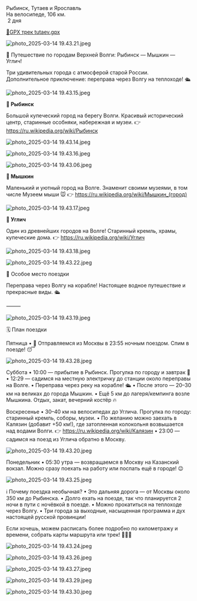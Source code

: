 
<link rel="stylesheet" href="../assets-custom/css/style-markdown.css">
<div class="cover-container" style="background-image: url('tutaev-1600.jpg');">
	<div class="cover-text">
		<div class="cover-title">
            Рыбинск, Тутаев и Ярославль
        </div>
		<div class="cover-description">
			<div class="packages-location">
                <img loading="lazy" src="../assets-custom/icon-bike.png" alt="" class="cover-icon">
                <div class="h4-default regular">На велосипеде, 106 км.</div>
            </div>
            <div>
                <img class="cover-icon" loading="lazy" src="../assets-custom/icon-time.png" alt=""  />
                <span>2 дня</span>
            </div>
		</div>
	</div>
</div>

<div id="map"></div>

[📍GPX трек tutaev.gpx](tutaev.gpx)


![photo_2025-03-14 19.43.21.jpeg](imgs/photo_2025-03-14%2019.43.21.jpeg)





🚂 Путешествие по городам Верхней Волги: Рыбинск — Мышкин — Углич!

Три удивительных города с атмосферой старой России.
Дополнительное приключение: переправа через Волгу на теплоходе! 🛳️

![photo_2025-03-14 19.43.15.jpeg](imgs/photo_2025-03-14%2019.43.15.jpeg)



**📍 Рыбинск**

Большой купеческий город на берегу Волги.
Красивый исторический центр, старинные особняки, набережная и музеи.
👉 https://ru.wikipedia.org/wiki/Рыбинск

![photo_2025-03-14 19.43.14.jpeg](imgs/photo_2025-03-14%2019.43.14.jpeg)

![photo_2025-03-14 19.43.16.jpeg](imgs/photo_2025-03-14%2019.43.16.jpeg)

![photo_2025-03-14 19.43.06.jpeg](imgs/photo_2025-03-14%2019.43.06.jpeg)


**📍 Мышкин**

Маленький и уютный город на Волге.
Знаменит своими музеями, в том числе Музеем мыши 🐭
👉 https://ru.wikipedia.org/wiki/Мышкин_(город)

![photo_2025-03-14 19.43.17.jpeg](imgs/photo_2025-03-14%2019.43.17.jpeg)



**📍 Углич**

Один из древнейших городов на Волге!
Старинный кремль, храмы, купеческие дома.
👉 https://ru.wikipedia.org/wiki/Углич

![photo_2025-03-14 19.43.18.jpeg](imgs/photo_2025-03-14%2019.43.18.jpeg)

![photo_2025-03-14 19.43.22.jpeg](imgs/photo_2025-03-14%2019.43.22.jpeg)

🌊 Особое место поездки

Переправа через Волгу на корабле!
Настоящее водное путешествие и прекрасные виды. 🛳️

⸻


![photo_2025-03-14 19.43.19.jpeg](imgs/photo_2025-03-14%2019.43.19.jpeg)


🗓️ План поездки

Пятница
•	🚂 Отправляемся из Москвы в 23:55 ночным поездом.
Спим в поезде! 😴

![photo_2025-03-14 19.43.28.jpeg](imgs/photo_2025-03-14%2019.43.28.jpeg)



Суббота
•	10:00 — прибытие в Рыбинск.
Прогулка по городу и завтрак 🍳
•	12:29 — садимся на местную электричку до станции около переправы на Волге.
•	Переправа через реку на корабле! 🛳️
•	После этого — 20–30 км на великах до города Мышкин.
•	Ещё 5 км до лагеря/кемпинга возле Мышкина.
Отдых, закат, вечерний костёр 🔥



Воскресенье
•	30–40 км на велосипедах до Углича.
Прогулка по городу: старинный кремль, соборы, музеи.
•	По желанию можно заехать в Калязин (добавит +50 км!), где затопленная колокольня возвышается над водами Волги.
👉 https://ru.wikipedia.org/wiki/Калязин
•	23:00 — садимся на поезд из Углича обратно в Москву.



![photo_2025-03-14 19.43.20.jpeg](imgs/photo_2025-03-14%2019.43.20.jpeg)



Понедельник
•	05:30 утра — возвращаемся в Москву на Казанский вокзал.
Можно сразу поехать на работу или поспать ещё в городе! 😉



![photo_2025-03-14 19.43.25.jpeg](imgs/photo_2025-03-14%2019.43.25.jpeg)

ℹ️ Почему поездка необычная?
•	Это дальняя дорога — от Москвы около 350 км до Рыбинска.
•	Долго ехать на поезде, так что планируется 2 ночи в пути с ночёвкой в поезде.
•	Можно прокатиться на теплоходе через Волгу.
•	Три города за выходные, насыщенная программа и дух настоящей русской провинции!



Если хочешь, можем расписать более подробно по километражу и времени, собрать карты маршрута или трек! 🚴‍♂️🌲




![photo_2025-03-14 19.43.24.jpeg](imgs/photo_2025-03-14%2019.43.24.jpeg)

![photo_2025-03-14 19.43.26.jpeg](imgs/photo_2025-03-14%2019.43.26.jpeg)

![photo_2025-03-14 19.43.27.jpeg](imgs/photo_2025-03-14%2019.43.27.jpeg)

![photo_2025-03-14 19.43.29.jpeg](imgs/photo_2025-03-14%2019.43.29.jpeg)

![photo_2025-03-14 19.43.30.jpeg](imgs/photo_2025-03-14%2019.43.30.jpeg)









<link href="https://api.mapbox.com/mapbox-gl-js/v3.10.0/mapbox-gl.css" rel="stylesheet">
<script src="https://api.mapbox.com/mapbox-gl-js/v3.10.0/mapbox-gl.js"></script>
<script src="https://cdn.jsdelivr.net/npm/js-yaml@4.1.0/dist/js-yaml.min.js"></script>
<script src="../assets-custom/js/cozy-journey.js"></script>
<script>architectMap({
    tracks: [{path: 'tutaev.gpx'}], 
    points: 'points.yaml',
    zoom: 5.8,
    center: [38.08029, 56.58288],
    fitDuration: 9000
});
</script>